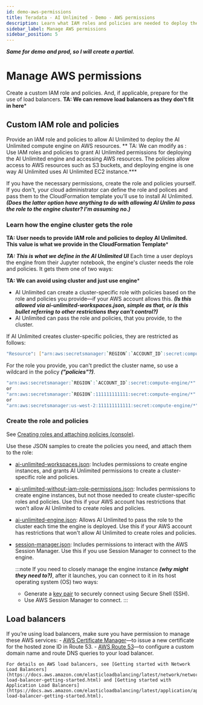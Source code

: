 ```yaml
---
id: demo-aws-permissions
title: Teradata - AI Unlimited - Demo - AWS permissions
description: Learn what IAM roles and policies are needed to deploy the engine.
sidebar_label: Manage AWS permissions
sidebar_position: 5
---
```


***Same for demo and prod, so I will create a partial.***

# Manage AWS permissions

Create a custom IAM role and policies. And, if applicable, prepare for the use of load balancers.
**TA: We can remove load balancers as they don't fit in here***

## Custom IAM role and policies

Provide an IAM role and policies to allow AI Unlimited to deploy the AI Unlimited compute engine on AWS resources.
** TA: We can modify as : Use IAM roles and policies to grant AI Unlimited permissions for deploying the AI Unlimited engine and accessing AWS resources. The policies allow access to AWS resources such as S3 buckets, and deploying engine is one way AI Unlimited uses AI Unlimited EC2 instance.***

If you have the necessary permissions, create the role and policies yourself. If you don't, your cloud administrator can define the role and polices and pass them to the CloudFormation template you'll use to install AI Unlimited. ***(Does the latter option have anything to do with allowing AI Unlim to pass the role to the engine cluster? I'm assuming no.)***


### Learn how the engine cluster gets the role

**TA: User needs to provide IAM role and policies to deploy AI Unlimited. This value is what we provide in the CloudFormation Template***

***TA: This is what we define in the AI Unlimited UI*** Each time a user deploys the engine from their Jupyter notebook, the engine's cluster needs the role and policies. It gets them one of two ways:

**TA: We can avoid using cluster and just use engine***

- AI Unlimited can create a cluster-specific role with policies based on the role and policies you provide&mdash;if your AWS account allows this. ***(Is this allowed via ai-unlimited-workspaces.json, simple as that, or is this bullet referring to other restrictions they can't control?)***
- AI Unlimited can pass the role and policies, that you provide, to the cluster.

If AI Unlimited creates cluster-specific policies, they are restricted as follows:

```bash
"Resource": ["arn:aws:secretsmanager:`REGION`:`ACCOUNT_ID`:secret:compute-engine/`CLUSTER_NAME`/`SECRET_NAME`"]
```

For the role you provide, you can't predict the cluster name, so use a wildcard in the policy ***("policies"?)***.

``` bash
"arn:aws:secretsmanager:`REGION`:`ACCOUNT_ID`:secret:compute-engine/*"
or
"arn:aws:secretsmanager:`REGION`:111111111111:secret:compute-engine/*"
or
"arn:aws:secretsmanager:us-west-2:111111111111:secret:compute-engine/*"
```

### Create the role and policies

See [Creating roles and attaching policies (console)](https://docs.aws.amazon.com/IAM/latest/UserGuide/access_policies_job-functions_create-policies.html). 

Use these JSON samples to create the policies you need, and attach them to the role: 

- [ai-unlimited-workspaces.json](https://github.com/Teradata/ai-unlimited/blob/develop/deployments/aws/policies/ai-unlimited-workspaces.json): Includes permissions to create engine instances, and grants AI Unlimited permissions to create a cluster-specific role and policies.

- [ai-unlimited-without-iam-role-permissions.json](https://github.com/Teradata/ai-unlimited/blob/develop/deployments/aws/policies/ai-unlimited-workspaces-without-iam-role-permissions.json): Includes permissions to create engine instances, but not those needed to create cluster-specific roles and policies. Use this if your AWS account has restrictions that won't allow AI Unlimited to create roles and policies.


- [ai-unlimited-engine.json](https://github.com/Teradata/ai-unlimited/blob/develop/deployments/aws/policies/ai-unlimited-engine.json): Allows AI Unlimited to pass the role to the cluster each time the engine is deployed. Use this if your AWS account has restrictions that won't allow AI Unlimited to create roles and policies.

- [session-manager.json](https://github.com/Teradata/ai-unlimited/blob/develop/deployments/aws/policies/session-manager.json): Includes permissions to interact with the AWS Session Manager. Use this if you use Session Manager to connect to the engine.

	:::note
	If you need to closely manage the engine instance ***(why might they need to?)***, after it launches, you can connect to it in its host operating system (OS) two ways:
    - Generate a [key pair](https://docs.aws.amazon.com/AWSEC2/latest/UserGuide/ec2-key-pairs.html) to securely connect using Secure Shell (SSH).
    - Use AWS Session Manager to connect.
	:::

## Load balancers

If you’re using load balancers, make sure you have permission to manage these AWS services:
    - [AWS Certificate Manager](https://docs.aws.amazon.com/acm/)&mdash;to issue a new certificate for the hosted zone ID in Route 53.
    - [AWS Route 53](https://docs.aws.amazon.com/Route53/latest/DeveloperGuide/Welcome.html)&mdash;to configure a custom domain name and route DNS queries to your load balancer.

    For details on AWS load balancers, see [Getting started with Network Load Balancers](https://docs.aws.amazon.com/elasticloadbalancing/latest/network/network-load-balancer-getting-started.html) and [Getting started with Application Load Balancers](https://docs.aws.amazon.com/elasticloadbalancing/latest/application/application-load-balancer-getting-started.html).
	
